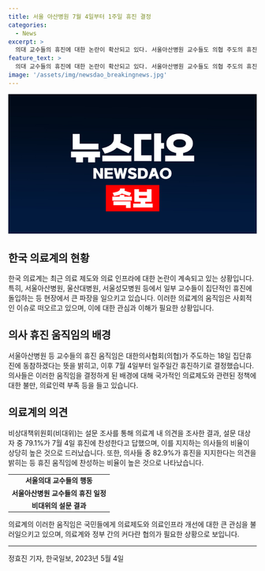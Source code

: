 ```yaml
---
title: 서울 아산병원 7월 4일부터 1주일 휴진 결정
categories:
  - News
excerpt: >
  의대 교수들의 휴진에 대한 논란이 확산되고 있다. 서울아산병원 교수들도 의협 주도의 휴진에 동참하며 논란에 휩싸였는데, 휴진에 찬성하는 교수들이 다수를 이루고 있는 것으로 나타났다. 이에 대한 비대위의 설문 결과는 휴진에 대한 지지를 확인시켰으며, 일부 교수들은 휴진이나 진료 축소를 지지하는 모습을 보였다. 이에 앞서 서울의대 교수들 또한 무기한 휴진에 돌입한 바 있다.
feature_text: >
  의대 교수들의 휴진에 대한 논란이 확산되고 있다. 서울아산병원 교수들도 의협 주도의 휴진에 동참하며 논란에 휩싸였는데, 휴진에 찬성하는 교수들이 다수를 이루고 있는 것으로 나타났다. 이에 대한 비대위의 설문 결과는 휴진에 대한 지지를 확인시켰으며, 일부 교수들은 휴진이나 진료 축소를 지지하는 모습을 보였다. 이에 앞서 서울의대 교수들 또한 무기한 휴진에 돌입한 바 있다.
image: '/assets/img/newsdao_breakingnews.jpg'
---
```


<p><img src="/assets/img/newsdao_breakingnews.jpg" alt="pcversion 속보" /></p>

<h2 data-ke-size="size26">한국 의료계의 현황</h2>

<p data-ke-size="size16">한국 의료계는 최근 의료 제도와 의료 인프라에 대한 논란이 계속되고 있는 상황입니다. 특히, 서울아산병원, 울산대병원, 서울성모병원 등에서 일부 교수들이 집단적인 휴진에 돌입하는 등 현장에서 큰 파장을 일으키고 있습니다. 이러한 의료계의 움직임은 사회적인 이슈로 떠오르고 있으며, 이에 대한 관심과 이해가 필요한 상황입니다.</p>

<h2 data-ke-size="size26">의사 휴진 움직임의 배경</h2>

<p data-ke-size="size16">서울아산병원 등 교수들의 휴진 움직임은 대한의사협회(의협)가 주도하는 18일 집단휴진에 동참하겠다는 뜻을 밝히고, 이후 7월 4일부터 일주일간 휴진하기로 결정했습니다. 의사들은 이러한 움직임을 결정하게 된 배경에 대해 국가적인 의료제도와 관련된 정책에 대한 불만, 의료인력 부족 등을 들고 있습니다.</p>

<h2 data-ke-size="size26">의료계의 의견</h2>

<p data-ke-size="size16">비상대책위원회(비대위)는 설문 조사를 통해 의료계 내 의견을 조사한 결과, 설문 대상자 중 79.1%가 7월 4일 휴진에 찬성한다고 답했으며, 이를 지지하는 의사들의 비율이 상당히 높은 것으로 드러났습니다. 또한, 의사들 중 82.9%가 휴진을 지지한다는 의견을 밝히는 등 휴진 움직임에 찬성하는 비율이 높은 것으로 나타났습니다.</p>

<table>
  <tr>
    <td style="text-align: center; height: 17px;"><b>서울의대 교수들의 행동</b></td>
  </tr>
  <tr>
    <td style="text-align: center; height: 17px;"><b>서울아산병원 교수들의 휴진 일정</b></td>
  </tr>
  <tr>
    <td style="text-align: center; height: 17px;"><b>비대위의 설문 결과</b></td>
  </tr>
</table>

<p data-ke-size="size16">의료계의 이러한 움직임은 국민들에게 의료제도와 의료인프라 개선에 대한 큰 관심을 불러일으키고 있으며, 의료계와 정부 간의 커다란 협의가 필요한 상황으로 보입니다.</p>

<hr>

<p data-ke-size="size16">정효진 기자, 한국일보, 2023년 5월 4일</p>

